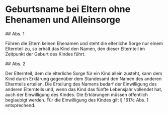 # Geburtsname bei Eltern ohne Ehenamen und Alleinsorge



\#\# Abs. 1

 Führen die Eltern keinen Ehenamen und steht die elterliche Sorge nur einem Elternteil zu, so erhält das Kind den Namen, den dieser Elternteil im Zeitpunkt der Geburt des Kindes führt.

\#\# Abs. 2

 Der Elternteil, dem die elterliche Sorge für ein Kind allein zusteht, kann dem Kind durch Erklärung gegenüber dem Standesamt den Namen des anderen Elternteils erteilen. Die Erteilung des Namens bedarf der Einwilligung des anderen Elternteils und, wenn das Kind das fünfte Lebensjahr vollendet hat, auch der Einwilligung des Kindes. Die Erklärungen müssen öffentlich beglaubigt werden. Für die Einwilligung des Kindes gilt § 1617c Abs. 1 entsprechend. 

